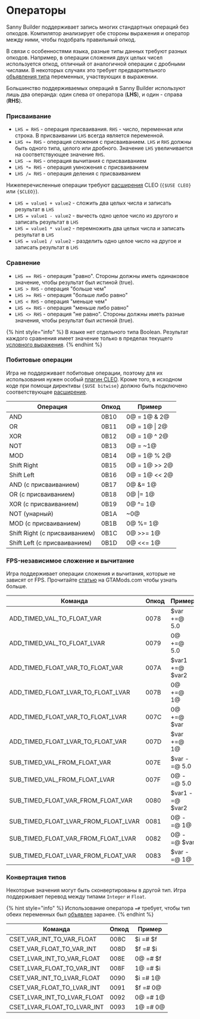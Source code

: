 # Операторы

Sanny Builder поддерживает запись многих стандартных операций без опкодов. Компилятор анализирует обе стороны выражения и оператор между ними, чтобы подобрать правильный опкод.

В связи с особенностями языка, разные типы данных требуют разных опкодов. Например, в операции сложения двух целых чисел используется опкод, отличный от аналогичной операции с дробными числами. В некоторых случаях это требует предварительного [объявления типа](variables.md#declaring-a-variable-type) переменных, участвующих в выражении.

Большинство поддерживаемых операций в Sanny Builder используют лишь два операнда: один слева от оператора (**LHS**), и один - справа (**RHS**).

### Присваивание

* `LHS = RHS` - операция присваивания. `RHS` - число, переменная или строка. В присваивании `LHS` всегда является переменной.
* `LHS += RHS` - операция сложения с присваиванием. `LHS` и `RHS` должны быть одного типа, целого или дробного. Значение `LHS` увеличивается на соответствующее значение `RHS`.
* `LHS -= RHS` - операция вычитания с присваиванием
* `LHS *= RHS` - операция умножения с присваиванием
* `LHS /= RHS` - операция деления с присваиванием

Нижеперечисленные операции требуют [расширения](../edit-modes/extensions.md) CLEO (`{$USE CLEO}` или `{$CLEO}`).

* `LHS = value1 + value2` - сложить два целых числа и записать результат в `LHS`
* `LHS = value1 - value2` - вычесть одно целое число из другого и записать результат в `LHS`
* `LHS = value1 * value2` - перемножить два целых числа и записать результат в `LHS`
* `LHS = value1 / value2` - разделить одно целое число на другое и записать результат в `LHS`

### Сравнение

* `LHS == RHS` - операция "равно". Стороны должны иметь одинаковое значение, чтобы результат был истиной (true).
* `LHS > RHS` - операция "больше чем"
* `LHS >= RHS` - операция "больше либо равно"
* `LHS < RHS` - операция "меньше чем"
* `LHS <= RHS` - операция "меньше либо равно"
* `LHS <> RHS` - операция "не равно". Стороны должны иметь разные значения, чтобы результат был истиной (true).

{% hint style="info" %}
В языке нет отдельного типа Boolean. Результат каждого сравнения имеет значение только в пределах текущего [условного выражения](conditions.md).
{% endhint %}

### Побитовые операции

Игра не поддерживает побитовые операции, поэтому для их использования нужен особый [плагин CLEO](https://library.sannybuilder.com/#/sa/bitwise). Кроме того, в исходном коде при помощи директивы `{$USE bitwise}` должно быть подключено соответствующее [расширение](../edit-modes/extensions.md).

| Операция                      | Опкод | Пример        |
| ----------------------------- | ----- | ------------- |
| AND                           | 0B10  | 0@ = 1@ & 2@  |
| OR                            | 0B11  | 0@ = 1@ \| 2@ |
| XOR                           | 0B12  | 0@ = 1@ ^ 2@  |
| NOT                           | 0B13  | 0@ = \~1@     |
| MOD                           | 0B14  | 0@ = 1@ % 2@  |
| Shift Right                   | 0B15  | 0@ = 1@ >> 2@ |
| Shift Left                    | 0B16  | 0@ = 1@ << 2@ |
| AND (с  присваиванием)        | 0B17  | 0@ &= 1@      |
| OR (с присваиванием)          | 0B18  | 0@ \|= 1@     |
| XOR (с присваиванием)         | 0B19  | 0@ ^= 1@      |
| NOT (унарный)                 | 0B1A  | \~0@          |
| MOD (с присваиванием)         | 0B1B  | 0@ %= 1@      |
| Shift Right (с присваиванием) | 0B1C  | 0@ >>= 1@     |
| Shift Left (с присваиванием)  | 0B1D  | 0@ <<= 1@     |

### FPS-независимое сложение и вычитание

Игра поддерживает операции сложения и вычитания, которые не зависят от FPS. Прочитайте [статью](https://gtamods.com/wiki/SCM\_language#Operators) на GTAMods.com чтобы узнать больше.

| Команда                                    | Опкод | Пример          |
| ------------------------------------------ | ----- | --------------- |
| ADD\_TIMED\_VAL\_TO\_FLOAT\_VAR            | 0078  | $var +=@ 5.0    |
| ADD\_TIMED\_VAL\_TO\_FLOAT\_LVAR           | 0079  | 0@ +=@ 5.0      |
| ADD\_TIMED\_FLOAT\_VAR\_TO\_FLOAT\_VAR     | 007A  | $var1 +=@ $var2 |
| ADD\_TIMED\_FLOAT\_LVAR\_TO\_FLOAT\_LVAR   | 007B  | 0@ +=@ 1@       |
| ADD\_TIMED\_FLOAT\_VAR\_TO\_FLOAT\_LVAR    | 007C  | 0@ +=@ $var     |
| ADD\_TIMED\_FLOAT\_LVAR\_TO\_FLOAT\_VAR    | 007D  | $var +=@ 1@     |
| SUB\_TIMED\_VAL\_FROM\_FLOAT\_VAR          | 007E  | $var -=@ 5.0    |
| SUB\_TIMED\_VAL\_FROM\_FLOAT\_LVAR         | 007F  | 0@ -=@ 5.0      |
| SUB\_TIMED\_FLOAT\_VAR\_FROM\_FLOAT\_VAR   | 0080  | $var1 -=@ $var2 |
| SUB\_TIMED\_FLOAT\_LVAR\_FROM\_FLOAT\_LVAR | 0081  | 0@ -=@ 1@       |
| SUB\_TIMED\_FLOAT\_VAR\_FROM\_FLOAT\_LVAR  | 0082  | 0@ -=@ $var     |
| SUB\_TIMED\_FLOAT\_LVAR\_FROM\_FLOAT\_VAR  | 0083  | $var -=@ 1@     |

### Конвертация типов

Некоторые значения могут быть сконвертированы в другой тип. Игра поддерживает перевод между типами `Integer` и `Float`.

{% hint style="info" %}
Использование оператора `=#` требует, чтобы тип обеих переменных был [объявлен](variables.md#declaring-a-variable-type) заранее.
{% endhint %}

| Команда                          | Опкод | Пример   |
| -------------------------------- | ----- | -------- |
| CSET\_VAR\_INT\_TO\_VAR\_FLOAT   | 008C  | $i =# $f |
| CSET\_VAR\_FLOAT\_TO\_VAR\_INT   | 008D  | $f =# $i |
| CSET\_LVAR\_INT\_TO\_VAR\_FLOAT  | 008E  | 0@ =# $f |
| CSET\_LVAR\_FLOAT\_TO\_VAR\_INT  | 008F  | 1@ =# $i |
| CSET\_VAR\_INT\_TO\_LVAR\_FLOAT  | 0090  | $i =# 1@ |
| CSET\_VAR\_FLOAT\_TO\_LVAR\_INT  | 0091  | $f =# 0@ |
| CSET\_LVAR\_INT\_TO\_LVAR\_FLOAT | 0092  | 0@ =# 1@ |
| CSET\_LVAR\_FLOAT\_TO\_LVAR\_INT | 0093  | 1@ =# 0@ |
